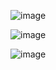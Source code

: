 ![image](https://github.com/user-attachments/assets/63d6f0ad-9424-4676-b2bd-cb9f18e52e9d)

![image](https://github.com/user-attachments/assets/53428867-ed90-4eba-b605-e5814f685aea)

![image](https://github.com/user-attachments/assets/0f5fbfac-f69b-44b6-b111-16c412f9d573)

